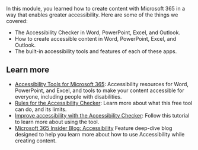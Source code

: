 In this module, you learned how to create content with Microsoft 365 in a way that enables greater accessibility. Here are some of the things we covered:

- The Accessibility Checker in Word, PowerPoint, Excel, and Outlook.
- How to create accessible content in Word, PowerPoint, Excel, and Outlook.
- The built-in accessibility tools and features of each of these apps.

## Learn more

- [Accessibility Tools for Microsoft 365](https://support.microsoft.com/office/accessibility-tools-for-microsoft-365-b5087b20-1387-4686-a0a5-8e11c5f46cdf): Accessibility resources for Word, PowerPoint, and Excel, and tools to make your content accessible for everyone, including people with disabilities.
- [Rules for the Accessibility Checker](https://support.microsoft.com/office/rules-for-the-accessibility-checker-651e08f2-0fc3-4e10-aaca-74b4a67101c1): Learn more about what this free tool can do, and its limits.
- [Improve accessibility with the Accessibility Checker](https://support.microsoft.com/office/improve-accessibility-with-the-accessibility-checker-a16f6de0-2f39-4a2b-8bd8-5ad801426c7f): Follow this tutorial to learn more about using the tool.
- [Microsoft 365 Insider Blog: Accessibility](https://techcommunity.microsoft.com/t5/microsoft-365-insider-blog/bg-p/Microsoft365InsiderBlog/label-name/Accessibility) Feature deep-dive blog designed to help you learn more about how to use Accessibility while creating content.
